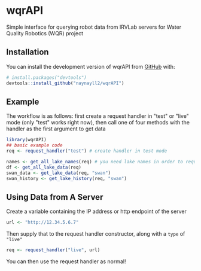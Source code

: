 
# wqrAPI

<!-- badges: start -->
<!-- badges: end -->

Simple interface for querying robot data from IRVLab servers for Water Quality
Robotics (WQR) project

## Installation

You can install the development version of wqrAPI from [GitHub](https://github.com/) with:

``` r
# install.packages("devtools")
devtools::install_github("naynayll2/wqrAPI")
```
## Example

The workflow is as follows: first create a request handler in "test" or "live"
mode (only "test" works right now), then call one of four methods with the handler
as the first argument to get data

``` r
library(wqrAPI)
## basic example code
req <- request_handler("test") # create handler in test mode

names <- get_all_lake_names(req) # you need lake names in order to request info for specific lakes
df <- get_all_lake_data(req)
swan_data <- get_lake_data(req, "swan")
swan_history <- get_lake_history(req, "swan")
```
## Using Data from A Server
Create a variable containing the IP address or http endpoint of the server
```r
url <- "http://12.34.5.6.7"
```
Then supply that to the request handler constructor, along with a `type` of `"live"`
```r
req <- request_handler("live", url)
```
You can then use the request handler as normal!
